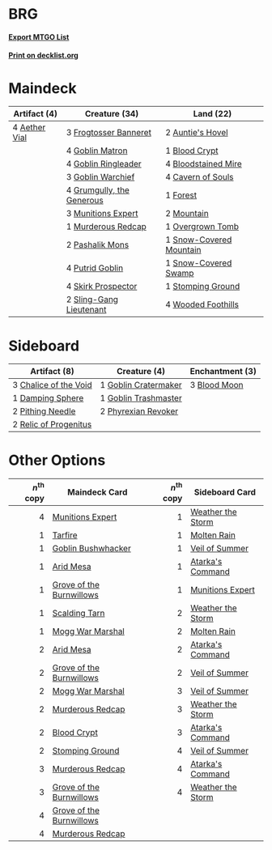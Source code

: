 # BRG

#### [Export MTGO List](../collection/BRG/BRG.txt)
#### [Print on decklist.org](http://decklist.org/?deckmain=4%09Aether%20Vial%0A2%09Auntie's%20Hovel%0A1%09Blood%20Crypt%0A4%09Bloodstained%20Mire%0A4%09Cavern%20of%20Souls%0A1%09Forest%0A3%09Frogtosser%20Banneret%0A4%09Goblin%20Matron%0A4%09Goblin%20Ringleader%0A3%09Goblin%20Warchief%0A4%09Grumgully,%20the%20Generous%0A2%09Mountain%0A3%09Munitions%20Expert%0A1%09Murderous%20Redcap%0A1%09Overgrown%20Tomb%0A2%09Pashalik%20Mons%0A4%09Putrid%20Goblin%0A4%09Skirk%20Prospector%0A2%09Sling-Gang%20Lieutenant%0A1%09Snow-Covered%20Mountain%0A1%09Snow-Covered%20Swamp%0A1%09Stomping%20Ground%0A4%09Wooded%20Foothills&deckside=3%09Blood%20Moon%0A3%09Chalice%20of%20the%20Void%0A1%09Damping%20Sphere%0A1%09Goblin%20Cratermaker%0A1%09Goblin%20Trashmaster%0A2%09Phyrexian%20Revoker%0A2%09Pithing%20Needle%0A2%09Relic%20of%20Progenitus)
# Maindeck

|                                     Artifact (4)                                      |                                           Creature (34)                                            |                                            Land (22)                                             |
|---------------------------------------------------------------------------------------|----------------------------------------------------------------------------------------------------|--------------------------------------------------------------------------------------------------|
|4 [Aether Vial](http://gatherer.wizards.com/Pages/Card/Details.aspx?multiverseid=48146)|3 [Frogtosser Banneret](http://gatherer.wizards.com/Pages/Card/Details.aspx?multiverseid=152587)    |2 [Auntie's Hovel](http://gatherer.wizards.com/Pages/Card/Details.aspx?multiverseid=153457)       |
|                                                                                       |4 [Goblin Matron](http://gatherer.wizards.com/Pages/Card/Details.aspx?multiverseid=15810)           |1 [Blood Crypt](http://gatherer.wizards.com/Pages/Card/Details.aspx?multiverseid=97102)           |
|                                                                                       |4 [Goblin Ringleader](http://gatherer.wizards.com/Pages/Card/Details.aspx?multiverseid=27664)       |4 [Bloodstained Mire](http://gatherer.wizards.com/Pages/Card/Details.aspx?multiverseid=405094)    |
|                                                                                       |3 [Goblin Warchief](http://gatherer.wizards.com/Pages/Card/Details.aspx?multiverseid=157934)        |4 [Cavern of Souls](http://gatherer.wizards.com/Pages/Card/Details.aspx?multiverseid=278058)      |
|                                                                                       |4 [Grumgully, the Generous](http://gatherer.wizards.com/Pages/Card/Details.aspx?multiverseid=473154)|1 [Forest](http://gatherer.wizards.com/Pages/Card/Details.aspx?multiverseid=439860)               |
|                                                                                       |3 [Munitions Expert](http://gatherer.wizards.com/Pages/Card/Details.aspx?multiverseid=464158)       |2 [Mountain](http://gatherer.wizards.com/Pages/Card/Details.aspx?multiverseid=439859)             |
|                                                                                       |1 [Murderous Redcap](http://gatherer.wizards.com/Pages/Card/Details.aspx?multiverseid=370518)       |1 [Overgrown Tomb](http://gatherer.wizards.com/Pages/Card/Details.aspx?multiverseid=405103)       |
|                                                                                       |2 [Pashalik Mons](http://gatherer.wizards.com/Pages/Card/Details.aspx?multiverseid=464087)          |1 [Snow-Covered Mountain](http://gatherer.wizards.com/Pages/Card/Details.aspx?multiverseid=121233)|
|                                                                                       |4 [Putrid Goblin](http://gatherer.wizards.com/Pages/Card/Details.aspx?multiverseid=464050)          |1 [Snow-Covered Swamp](http://gatherer.wizards.com/Pages/Card/Details.aspx?multiverseid=121256)   |
|                                                                                       |4 [Skirk Prospector](http://gatherer.wizards.com/Pages/Card/Details.aspx?multiverseid=159051)       |1 [Stomping Ground](http://gatherer.wizards.com/Pages/Card/Details.aspx?multiverseid=405110)      |
|                                                                                       |2 [Sling-Gang Lieutenant](http://gatherer.wizards.com/Pages/Card/Details.aspx?multiverseid=464057)  |4 [Wooded Foothills](http://gatherer.wizards.com/Pages/Card/Details.aspx?multiverseid=405116)     |


# Sideboard

|                                          Artifact (8)                                          |                                         Creature (4)                                          |                                   Enchantment (3)                                    |
|------------------------------------------------------------------------------------------------|-----------------------------------------------------------------------------------------------|--------------------------------------------------------------------------------------|
|3 [Chalice of the Void](http://gatherer.wizards.com/Pages/Card/Details.aspx?multiverseid=442211)|1 [Goblin Cratermaker](http://gatherer.wizards.com/Pages/Card/Details.aspx?multiverseid=452853)|3 [Blood Moon](http://gatherer.wizards.com/Pages/Card/Details.aspx?multiverseid=45386)|
|1 [Damping Sphere](http://gatherer.wizards.com/Pages/Card/Details.aspx?multiverseid=443101)     |1 [Goblin Trashmaster](http://gatherer.wizards.com/Pages/Card/Details.aspx?multiverseid=447280)|                                                                                      |
|2 [Pithing Needle](http://gatherer.wizards.com/Pages/Card/Details.aspx?multiverseid=129526)     |2 [Phyrexian Revoker](http://gatherer.wizards.com/Pages/Card/Details.aspx?multiverseid=383343) |                                                                                      |
|2 [Relic of Progenitus](http://gatherer.wizards.com/Pages/Card/Details.aspx?multiverseid=174824)|                                                                                               |                                                                                      |


# Other Options

|*n*<sup>th</sup> copy|                                           Maindeck Card                                           |*n*<sup>th</sup> copy|                                       Sideboard Card                                       |
|--------------------:|---------------------------------------------------------------------------------------------------|--------------------:|--------------------------------------------------------------------------------------------|
|                    4|[Munitions Expert](http://gatherer.wizards.com/Pages/Card/Details.aspx?multiverseid=464158)        |                    1|[Weather the Storm](http://gatherer.wizards.com/Pages/Card/Details.aspx?multiverseid=464140)|
|                    1|[Tarfire](http://gatherer.wizards.com/Pages/Card/Details.aspx?multiverseid=157921)                 |                    1|[Molten Rain](http://gatherer.wizards.com/Pages/Card/Details.aspx?multiverseid=425928)      |
|                    1|[Goblin Bushwhacker](http://gatherer.wizards.com/Pages/Card/Details.aspx?multiverseid=177501)      |                    1|[Veil of Summer](http://gatherer.wizards.com/Pages/Card/Details.aspx?multiverseid=466952)   |
|                    1|[Arid Mesa](http://gatherer.wizards.com/Pages/Card/Details.aspx?multiverseid=405092)               |                    1|[Atarka's Command](http://gatherer.wizards.com/Pages/Card/Details.aspx?multiverseid=394502) |
|                    1|[Grove of the Burnwillows](http://gatherer.wizards.com/Pages/Card/Details.aspx?multiverseid=130595)|                    1|[Munitions Expert](http://gatherer.wizards.com/Pages/Card/Details.aspx?multiverseid=464158) |
|                    1|[Scalding Tarn](http://gatherer.wizards.com/Pages/Card/Details.aspx?multiverseid=405107)           |                    2|[Weather the Storm](http://gatherer.wizards.com/Pages/Card/Details.aspx?multiverseid=464140)|
|                    1|[Mogg War Marshal](http://gatherer.wizards.com/Pages/Card/Details.aspx?multiverseid=157924)        |                    2|[Molten Rain](http://gatherer.wizards.com/Pages/Card/Details.aspx?multiverseid=425928)      |
|                    2|[Arid Mesa](http://gatherer.wizards.com/Pages/Card/Details.aspx?multiverseid=405092)               |                    2|[Atarka's Command](http://gatherer.wizards.com/Pages/Card/Details.aspx?multiverseid=394502) |
|                    2|[Grove of the Burnwillows](http://gatherer.wizards.com/Pages/Card/Details.aspx?multiverseid=130595)|                    2|[Veil of Summer](http://gatherer.wizards.com/Pages/Card/Details.aspx?multiverseid=466952)   |
|                    2|[Mogg War Marshal](http://gatherer.wizards.com/Pages/Card/Details.aspx?multiverseid=157924)        |                    3|[Veil of Summer](http://gatherer.wizards.com/Pages/Card/Details.aspx?multiverseid=466952)   |
|                    2|[Murderous Redcap](http://gatherer.wizards.com/Pages/Card/Details.aspx?multiverseid=370518)        |                    3|[Weather the Storm](http://gatherer.wizards.com/Pages/Card/Details.aspx?multiverseid=464140)|
|                    2|[Blood Crypt](http://gatherer.wizards.com/Pages/Card/Details.aspx?multiverseid=97102)              |                    3|[Atarka's Command](http://gatherer.wizards.com/Pages/Card/Details.aspx?multiverseid=394502) |
|                    2|[Stomping Ground](http://gatherer.wizards.com/Pages/Card/Details.aspx?multiverseid=405110)         |                    4|[Veil of Summer](http://gatherer.wizards.com/Pages/Card/Details.aspx?multiverseid=466952)   |
|                    3|[Murderous Redcap](http://gatherer.wizards.com/Pages/Card/Details.aspx?multiverseid=370518)        |                    4|[Atarka's Command](http://gatherer.wizards.com/Pages/Card/Details.aspx?multiverseid=394502) |
|                    3|[Grove of the Burnwillows](http://gatherer.wizards.com/Pages/Card/Details.aspx?multiverseid=130595)|                    4|[Weather the Storm](http://gatherer.wizards.com/Pages/Card/Details.aspx?multiverseid=464140)|
|                    4|[Grove of the Burnwillows](http://gatherer.wizards.com/Pages/Card/Details.aspx?multiverseid=130595)|                     |                                                                                            |
|                    4|[Murderous Redcap](http://gatherer.wizards.com/Pages/Card/Details.aspx?multiverseid=370518)        |                     |                                                                                            |

